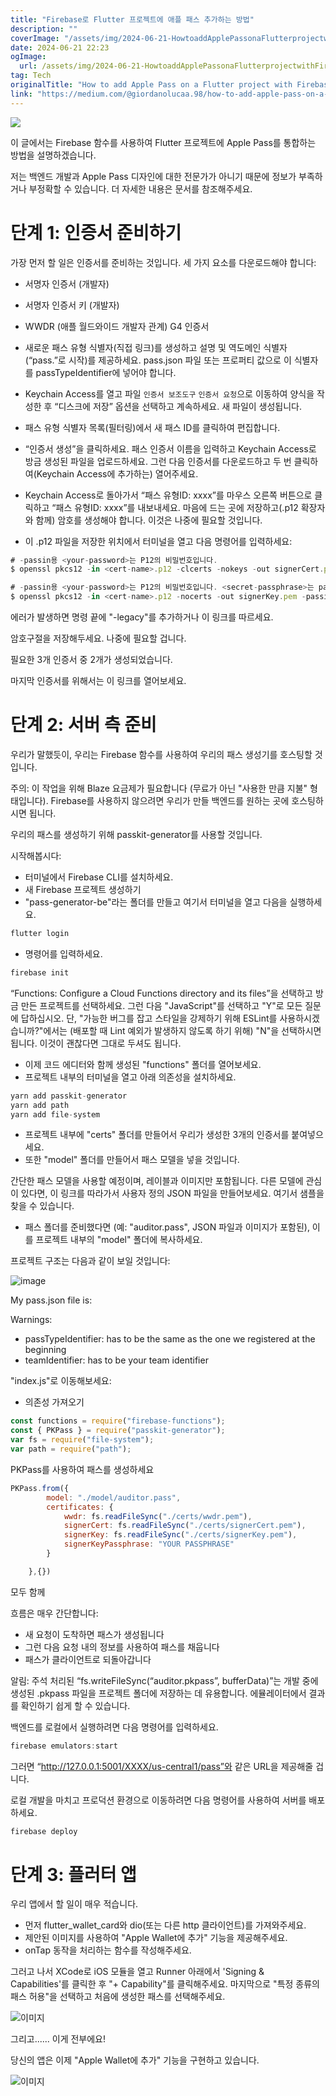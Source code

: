 ```yaml
---
title: "Firebase로 Flutter 프로젝트에 애플 패스 추가하는 방법"
description: ""
coverImage: "/assets/img/2024-06-21-HowtoaddApplePassonaFlutterprojectwithFirebase_0.png"
date: 2024-06-21 22:23
ogImage: 
  url: /assets/img/2024-06-21-HowtoaddApplePassonaFlutterprojectwithFirebase_0.png
tag: Tech
originalTitle: "How to add Apple Pass on a Flutter project with Firebase"
link: "https://medium.com/@giordanolucaa.98/how-to-add-apple-pass-on-a-flutter-project-with-firebase-fa730c5676b0"
---
```



<img src="/assets/img/2024-06-21-HowtoaddApplePassonaFlutterprojectwithFirebase_0.png" />

이 글에서는 Firebase 함수를 사용하여 Flutter 프로젝트에 Apple Pass를 통합하는 방법을 설명하겠습니다.

저는 백엔드 개발과 Apple Pass 디자인에 대한 전문가가 아니기 때문에 정보가 부족하거나 부정확할 수 있습니다. 더 자세한 내용은 문서를 참조해주세요.

# 단계 1: 인증서 준비하기

<div class="content-ad"></div>

가장 먼저 할 일은 인증서를 준비하는 것입니다. 세 가지 요소를 다운로드해야 합니다:

- 서명자 인증서 (개발자)
- 서명자 인증서 키 (개발자)
- WWDR (애플 월드와이드 개발자 관계) G4 인증서

- 새로운 패스 유형 식별자(직접 링크)를 생성하고 설명 및 역도메인 식별자(“pass.”로 시작)를 제공하세요. pass.json 파일 또는 프로퍼티 값으로 이 식별자를 passTypeIdentifier에 넣어야 합니다.
- Keychain Access를 열고 파일 `인증서 보조도구` `인증서 요청`으로 이동하여 양식을 작성한 후 “디스크에 저장” 옵션을 선택하고 계속하세요. 새 파일이 생성됩니다.
- 패스 유형 식별자 목록(필터링)에서 새 패스 ID를 클릭하여 편집합니다.
- “인증서 생성”을 클릭하세요. 패스 인증서 이름을 입력하고 Keychain Access로 방금 생성된 파일을 업로드하세요. 그런 다음 인증서를 다운로드하고 두 번 클릭하여(Keychain Access에 추가하는) 열어주세요.
- Keychain Access로 돌아가서 “패스 유형ID: xxxx”를 마우스 오른쪽 버튼으로 클릭하고 “패스 유형ID: xxxx”를 내보내세요. 마음에 드는 곳에 저장하고(.p12 확장자와 함께) 암호를 생성해야 합니다. 이것은 나중에 필요할 것입니다.
- 이 .p12 파일을 저장한 위치에서 터미널을 열고 다음 명령어를 입력하세요:

```js
# -passin용 <your-password>는 P12의 비밀번호입니다.
$ openssl pkcs12 -in <cert-name>.p12 -clcerts -nokeys -out signerCert.pem -passin pass:<your-password>

# -passin용 <your-password>는 P12의 비밀번호입니다. <secret-passphrase>는 passkit-generator에 전달할 privateKey를 복호화하는 데 사용할 암호입니다.
$ openssl pkcs12 -in <cert-name>.p12 -nocerts -out signerKey.pem -passin pass:<your-password> -passout pass:<secret-passphrase>
```

<div class="content-ad"></div>

에러가 발생하면 명령 끝에 "-legacy"를 추가하거나 이 링크를 따르세요.

암호구절을 저장해두세요. 나중에 필요할 겁니다.

필요한 3개 인증서 중 2개가 생성되었습니다.

마지막 인증서를 위해서는 이 링크를 열어보세요.

<div class="content-ad"></div>

# 단계 2: 서버 측 준비

우리가 말했듯이, 우리는 Firebase 함수를 사용하여 우리의 패스 생성기를 호스팅할 것입니다.

주의: 이 작업을 위해 Blaze 요금제가 필요합니다 (무료가 아닌 "사용한 만큼 지불" 형태입니다). Firebase를 사용하지 않으려면 우리가 만들 백엔드를 원하는 곳에 호스팅하시면 됩니다.

우리의 패스를 생성하기 위해 passkit-generator를 사용할 것입니다.

<div class="content-ad"></div>

시작해봅시다:

- 터미널에서 Firebase CLI를 설치하세요.
- 새 Firebase 프로젝트 생성하기
- "pass-generator-be"라는 폴더를 만들고 여기서 터미널을 열고 다음을 실행하세요.

```js
flutter login
```

- 명령어를 입력하세요.

<div class="content-ad"></div>

```js
firebase init
```

“Functions: Configure a Cloud Functions directory and its files”을 선택하고 방금 만든 프로젝트를 선택하세요. 그런 다음 "JavaScript"를 선택하고 "Y"로 모든 질문에 답하십시오. 단, "가능한 버그를 잡고 스타일을 강제하기 위해 ESLint를 사용하시겠습니까?"에서는 (배포할 때 Lint 예외가 발생하지 않도록 하기 위해) "N"을 선택하시면 됩니다. 이것이 괜찮다면 그대로 두셔도 됩니다.

- 이제 코드 에디터와 함께 생성된 "functions" 폴더를 열어보세요.
- 프로젝트 내부의 터미널을 열고 아래 의존성을 설치하세요.

```js
yarn add passkit-generator
yarn add path
yarn add file-system
```

<div class="content-ad"></div>

- 프로젝트 내부에 "certs" 폴더를 만들어서 우리가 생성한 3개의 인증서를 붙여넣으세요.
- 또한 "model" 폴더를 만들어서 패스 모델을 넣을 것입니다.

간단한 패스 모델을 사용할 예정이며, 레이블과 이미지만 포함됩니다. 다른 모델에 관심이 있다면, 이 링크를 따라가서 사용자 정의 JSON 파일을 만들어보세요. 여기서 샘플을 찾을 수 있습니다.

- 패스 폴더를 준비했다면 (예: "auditor.pass", JSON 파일과 이미지가 포함된), 이를 프로젝트 내부의 "model" 폴더에 복사하세요.

프로젝트 구조는 다음과 같이 보일 것입니다:

<div class="content-ad"></div>


![image](/assets/img/2024-06-21-HowtoaddApplePassonaFlutterprojectwithFirebase_1.png)

My pass.json file is:

Warnings:

- passTypeIdentifier: has to be the same as the one we registered at the beginning
- teamIdentifier: has to be your team identifier


<div class="content-ad"></div>

"index.js"로 이동해보세요:

- 의존성 가져오기

```js
const functions = require("firebase-functions");
const { PKPass } = require("passkit-generator");
var fs = require("file-system");
var path = require("path");
```

PKPass를 사용하여 패스를 생성하세요

<div class="content-ad"></div>

```js
PKPass.from({
        model: "./model/auditor.pass",
        certificates: {
            wwdr: fs.readFileSync("./certs/wwdr.pem"),
            signerCert: fs.readFileSync("./certs/signerCert.pem"),
            signerKey: fs.readFileSync("./certs/signerKey.pem"),
            signerKeyPassphrase: "YOUR PASSPHRASE"
        }

    },{})
```

모두 함께

흐름은 매우 간단합니다:

- 새 요청이 도착하면 패스가 생성됩니다
- 그런 다음 요청 내의 정보를 사용하여 패스를 채웁니다
- 패스가 클라이언트로 되돌아갑니다

<div class="content-ad"></div>

알림: 주석 처리된 “fs.writeFileSync(“auditor.pkpass”, bufferData)”는 개발 중에 생성된 .pkpass 파일을 프로젝트 폴더에 저장하는 데 유용합니다. 에뮬레이터에서 결과를 확인하기 쉽게 할 수 있습니다.

백엔드를 로컬에서 실행하려면 다음 명령어를 입력하세요.

```js
firebase emulators:start    
```

그러면 “http://127.0.0.1:5001/XXXX/us-central1/pass”와 같은 URL을 제공해줄 겁니다.

<div class="content-ad"></div>

로컬 개발을 마치고 프로덕션 환경으로 이동하려면 다음 명령어를 사용하여 서버를 배포하세요.

```js
firebase deploy
```

# 단계 3: 플러터 앱

우리 앱에서 할 일이 매우 적습니다.

<div class="content-ad"></div>

- 먼저 flutter_wallet_card와 dio(또는 다른 http 클라이언트)를 가져와주세요.
- 제안된 이미지를 사용하여 "Apple Wallet에 추가" 기능을 제공해주세요.
- onTap 동작을 처리하는 함수를 작성해주세요.

그러고 나서 XCode로 iOS 모듈을 열고 Runner 아래에서 'Signing & Capabilities'를 클릭한 후 "+ Capability"를 클릭해주세요. 마지막으로 "특정 종류의 패스 허용"을 선택하고 처음에 생성한 패스를 선택해주세요.

![이미지](/assets/img/2024-06-21-HowtoaddApplePassonaFlutterprojectwithFirebase_2.png)

그리고...... 이게 전부에요!

<div class="content-ad"></div>

당신의 앱은 이제 "Apple Wallet에 추가" 기능을 구현하고 있습니다.

![이미지](https://miro.medium.com/v2/resize:fit:600/1*CSrT10rYaB124vi-MuXDFw.gif)